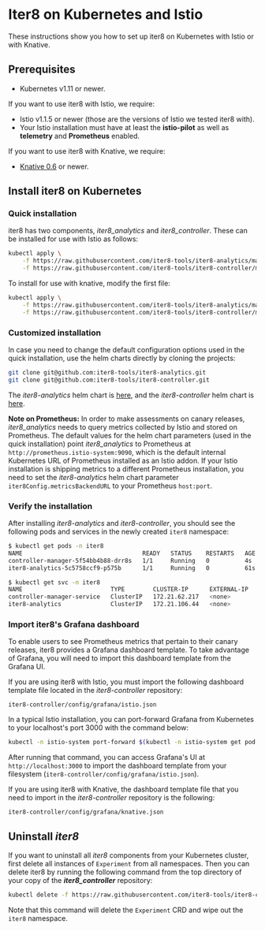# Iter8 on Kubernetes and Istio

These instructions show you how to set up iter8 on Kubernetes with Istio or with Knative.

## Prerequisites

* Kubernetes v1.11 or newer.

If you want to use iter8 with Istio, we require:

* Istio v1.1.5 or newer (those are the versions of Istio we tested iter8 with).
* Your Istio installation must have at least the **istio-pilot** as well as **telemetry** and **Prometheus** enabled.

If you want to use iter8 with Knative, we require:

* [Knative 0.6](https://knative.dev/docs/install/) or newer.

## Install iter8 on Kubernetes

### Quick installation

iter8 has two components, _iter8_analytics_ and _iter8_controller_. These can be installed for use with Istio as follows:

```bash
kubectl apply \
    -f https://raw.githubusercontent.com/iter8-tools/iter8-analytics/master/install/kubernetes/iter8-analytics.yaml \
    -f https://raw.githubusercontent.com/iter8-tools/iter8-controller/master/install/iter8-controller.yaml 
```

To install for use with knative, modify the first file:

```bash
kubectl apply \
    -f https://raw.githubusercontent.com/iter8-tools/iter8-analytics/master/install/knative/iter8-analytics.yaml \
    -f https://raw.githubusercontent.com/iter8-tools/iter8-controller/master/install/iter8-controller.yaml 
```

### Customized installation

In case you need to change the default configuration options used in the quick installation, use the helm charts directly by cloning the projects:

```bash
git clone git@github.com:iter8-tools/iter8-analytics.git
git clone git@github.com:iter8-tools/iter8-controller.git
```

The _iter8-analytics_ helm chart is [here](https://github.com/iter8-tools/iter8-analytics/tree/master/install/kubernetes/helm/iter8-analytics), and the _iter8-controller_ helm chart is [here](https://github.com/iter8-tools/iter8-controller/tree/master/install/helm/iter8-controller).

**Note on Prometheus:** In order to make assessments on canary releases, _iter8_analytics_ needs to query metrics collected by Istio and stored on Prometheus. The default values for the helm chart parameters (used in the quick installation) point _iter8_analytics_ to Prometheus at `http://prometheus.istio-system:9090`, which is the default internal Kubernetes URL of Prometheus installed as an Istio addon. If your Istio installation is shipping metrics to a different Prometheus installation, you need to set the _iter8-analytics_ helm chart parameter `iter8Config.metricsBackendURL` to your Prometheus `host:port`.

### Verify the installation

After installing _iter8-analytics_ and _iter8-controller_, you should see the following pods and services in the newly created `iter8` namespace:

```bash
$ kubectl get pods -n iter8
NAME                                  READY   STATUS    RESTARTS   AGE
controller-manager-5f54bb4b88-drr8s   1/1     Running   0          4s
iter8-analytics-5c5758ccf9-p575b      1/1     Running   0          61s
```

```bash
$ kubectl get svc -n iter8
NAME                         TYPE        CLUSTER-IP      EXTERNAL-IP   PORT(S)   AGE
controller-manager-service   ClusterIP   172.21.62.217   <none>        443/TCP   20s
iter8-analytics              ClusterIP   172.21.106.44   <none>        80/TCP    76s
```

### Import iter8's Grafana dashboard

To enable users to see Prometheus metrics that pertain to their canary releases, iter8 provides a Grafana dashboard template. To take advantage of Grafana, you will need to import this dashboard template from the Grafana UI.

If you are using iter8 with Istio, you must import the following dashboard template file located in the _iter8-controller_ repository:

```
iter8-controller/config/grafana/istio.json
```

In a typical Istio installation, you can port-forward Grafana from Kubernetes to your localhost's port 3000 with the command below:

```bash
kubectl -n istio-system port-forward $(kubectl -n istio-system get pod -l app=grafana -o jsonpath='{.items[0].metadata.name}') 3000:3000
```

After running that command, you can access Grafana's UI at `http://localhost:3000` to import the dashboard template from your filesystem (`iter8-controller/config/grafana/istio.json`).

If you are using iter8 with Knative, the dashboard template file that you need to import in the _iter8-controller_ repository is the following:

```
iter8-controller/config/grafana/knative.json
```

## Uninstall _iter8_

If you want to uninstall all _iter8_ components from your Kubernetes cluster, first delete all instances of `Experiment` from all namespaces. Then you can delete iter8 by running the following command from the top directory of your copy of the **_iter8_controller_** repository:

```bash
kubectl delete -f https://raw.githubusercontent.com/iter8-tools/iter8-controller/master/install/iter8-controller.yaml
```

Note that this command will delete the `Experiment` CRD and wipe out the `iter8` namespace.
